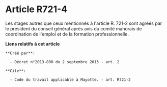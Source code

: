 # Article R721-4

Les stages autres que ceux mentionnés à l'article R. 721-2 sont agréés par le président du conseil général après avis du
comité mahorais de coordination de l'emploi et de la formation professionnelle.

**Liens relatifs à cet article**

	**Créé par**:

	  - Décret n°2013-800 du 2 septembre 2013 - art. 2

	**Cite**:

	  - Code du travail applicable à Mayotte. - art. R721-2
